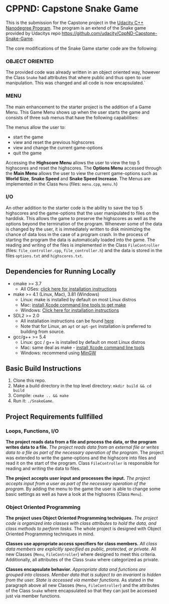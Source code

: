 # CPPND: Capstone Snake Game

This is the submission for the Capstone project in the [Udacity C++ Nanodegree Program](https://www.udacity.com/course/c-plus-plus-nanodegree--nd213). The program is an extend of the Snake game provided by Udacitys repo https://github.com/udacity/CppND-Capstone-Snake-Game.

The core modifications of the Snake Game starter code are the following:

### OBJECT ORIENTED
The provided code was already written in an object oriented way, however the Class `Snake` had attributes that where public and thus open to user manipulation. This was changed and all code is now encapsulated.`

### MENU
The main enhancement to the starter project is the addition of a Game Menu. This Game Menu shows up when the user starts the game and consists of three sub menus that have the following capabilities:

The menus allow the user to:
* start the game
* view and reset the previous highscores
* view and change the current game-options
* quit the game

Accessing the **Highscore Menu** allows the user to view the top 5 highscores and reset the highscores. The **Options Menu** accessed through the **Main Menu** allows the user to view the current game-options such as **World Size**, **Snake Speed** and **Snake Speed Increase**.
The Menus are implemented in the Class `Menu` (files: `menu.cpp`, `menu.h`)

### I/O
An other addition to the starter code is the ability to save the top 5 highscores and the game-options that the user manipulated to files on the harddisk. This allows the game to preserve the highscores as well as the options beyond the termination of the program. Whenever some of the data is changed by the user, it is immediately written to disk minimizing the chance of data loss in the case of a program crash. In the process of starting the program the data is automatically loaded into the game.
The reading and writing of the files is implemented in the Class `FileController` (files: `file_controller.cpp`, `file_controller.h`) and the data is stored in the files `options.txt` and `highscores.txt`.


## Dependencies for Running Locally
* cmake >= 3.7
  * All OSes: [click here for installation instructions](https://cmake.org/install/)
* make >= 4.1 (Linux, Mac), 3.81 (Windows)
  * Linux: make is installed by default on most Linux distros
  * Mac: [install Xcode command line tools to get make](https://developer.apple.com/xcode/features/)
  * Windows: [Click here for installation instructions](http://gnuwin32.sourceforge.net/packages/make.htm)
* SDL2 >= 2.0
  * All installation instructions can be found [here](https://wiki.libsdl.org/Installation)
  * Note that for Linux, an `apt` or `apt-get` installation is preferred to building from source.
* gcc/g++ >= 5.4
  * Linux: gcc / g++ is installed by default on most Linux distros
  * Mac: same deal as make - [install Xcode command line tools](https://developer.apple.com/xcode/features/)
  * Windows: recommend using [MinGW](http://www.mingw.org/)

## Basic Build Instructions

1. Clone this repo.
2. Make a build directory in the top level directory: `mkdir build && cd build`
3. Compile: `cmake .. && make`
4. Run it: `./SnakeGame`.


## Project Requirements fullfilled

### Loops, Functions, I/O

**The project reads data from a file and process the data, or the program writes data to a file.**
*The project reads data from an external file or writes data to a file as part of the necessary operation of the program.*
The project was extended to write the game-options and the highscore into files and read it on the start of the program. Class `FileController` is responsible for reading and writing the data to files.

**The project accepts user input and processes the input.**
*The project accepts input from a user as part of the necessary operation of the program.*
By adding the menu to the game the user is able to change some basic settings as well as have a look at the highsores (Class `Menu`).


### Object Oriented Programming

**The project uses Object Oriented Programming techniques.**
*The project code is organized into classes with class attributes to hold the data, and class methods to perform tasks.*
The whole project is designed with Object Oriented Programming techniques in mind.

**Classes use appropriate access specifiers for class members.**
*All class data members are explicitly specified as public, protected, or private.*
All new Classes (`Menu`, `FileController`) where designed to meet this criteria. Additionally, all attributes of the Class `Snake` where categorized as private.

**Classes encapsulate behavior.**
*Appropriate data and functions are grouped into classes. Member data that is subject to an invariant is hidden from the user. State is accessed via member functions.*
As stated in the paragraph above all new Classes (`Menu`, `FileController`) and the attributes of the Class `Snake` where encapsulated so that they can just be accessed just via member functions.
